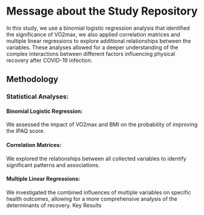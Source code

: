 # Message about the Study Repository
In this study, we use a binomial logistic regression analysis that identified the significance of VO2max, we also applied correlation matrices and multiple linear regressions to explore additional relationships between the variables. These analyses allowed for a deeper understanding of the complex interactions between different factors influencing physical recovery after COVID-19 infection.

## Methodology
### Statistical Analyses:
#### Binomial Logistic Regression: 
We assessed the impact of VO2max and BMI on the probability of improving the IPAQ score.
#### Correlation Matrices: 
We explored the relationships between all collected variables to identify significant patterns and associations.
#### Multiple Linear Regressions: 
We investigated the combined influences of multiple variables on specific health outcomes, allowing for a more comprehensive analysis of the determinants of recovery.
Key Results
